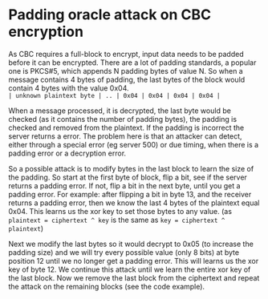 Padding oracle attack on CBC encryption
=======================================
As CBC requires a full-block to encrypt, input data needs to be padded before it can be encrypted.
There are a lot of padding standards, a popular one is PKCS#5, which appends N padding bytes of value N.
So when a message contains 4 bytes of padding, the last bytes of the block would contain 4 bytes with the value 0x04.  
`| unknown plaintext byte | .. | 0x04 | 0x04 | 0x04 | 0x04 |`

When a message processed, it is decrypted, the last byte would be checked (as it contains the number of padding bytes),
the padding is checked and removed from the plaintext. If the padding is incorrect the server returns a error.
The problem here is that an attacker can detect, either through a special error (eg server 500) or due timing,
when there is a padding error or a decryption error.

So a possible attack is to modify bytes in the last block to learn the size of the padding.
So start at the first byte of block, flip a bit, see if the server returns a padding error.
If not, flip a bit in the next byte, until you get a padding error.
For example: after flipping a bit in byte 13, and the receiver returns a padding error, then we know the last 4 bytes of the plaintext equal 0x04.
This learns us the xor key to set those bytes to any value.
(as `plaintext = ciphertext ^ key` is the same as `key = ciphertext ^ plaintext`)

Next we modify the last bytes so it would decrypt to 0x05 (to increase the padding size) and we will try every possible value (only 8 bits) at byte position 12 until we no longer get a padding error. This will learns us the xor key of byte 12. We continue this attack until we learn the entire xor key of the last block.
Now we remove the last block from the ciphertext and repeat the attack on the remaining blocks (see the code example).
